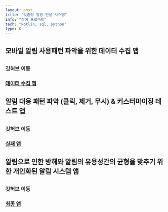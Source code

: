 ```yaml
---
layout: post
title: "맞춤형 알림 전달 시스템"
info: "참여 프로젝트"
tech: "kotlin, sql, python"
type: K
---
```


## 모바일 알림 사용패턴 파악을 위한 데이터 수집 앱
## 
### 깃허브 이동
### [데이터 수집 앱](https://github.com/kjhwan98/UXCollect_proto)
## 

## 알림 대응 패턴 파악 (클릭, 제거, 무시) & 커스터마이징 테스트 앱
## 
### 깃허브 이동
### [실패 앱](https://github.com/kjhwan98/UXChannel_proto)
## 

## 알림으로 인한 방해와 알림의 유용성간의 균형을 맞추기 위한 개인화된 알림 시스템 앱
##
### 깃허브 이동
### [최종 앱](https://github.com/kjhwan98/Customnotif)

